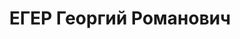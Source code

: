 ---
title: ЕГЕР Георгий Романович
description: 'род. 1902, г. Ленинград, русский, обр: высшее. Род занятий: трест "Востокнефть",
  ст. геолог Ишимбаевских нефтепромыслов, прож: п. Ишимбай, Башкирская АССР. Арест.
  07.05.1935. Приговор: 14.10.1935, обв.: вред. - 10 лет лишения свободы. Реабилитация
  - Президиум Верховного суда РСФСР, 30.09.1959'
---